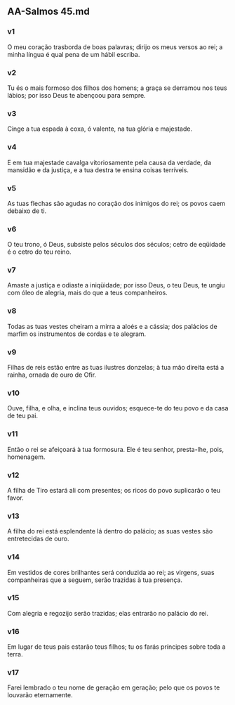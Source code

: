 ## AA-Salmos 45.md
### v1
 O meu coração trasborda de boas palavras; dirijo os meus versos ao rei; a minha língua é qual pena de um hábil escriba.
### v2
 Tu és o mais formoso dos filhos dos homens; a graça se derramou nos teus lábios; por isso Deus te abençoou para sempre.
### v3
 Cinge a tua espada à coxa, ó valente, na tua glória e majestade.
### v4
 E em tua majestade cavalga vitoriosamente pela causa da verdade, da mansidão e da justiça, e a tua destra te ensina coisas terríveis.
### v5
 As tuas flechas são agudas no coração dos inimigos do rei; os povos caem debaixo de ti.
### v6
 O teu trono, ó Deus, subsiste pelos séculos dos séculos; cetro de eqüidade é o cetro do teu reino.
### v7
 Amaste a justiça e odiaste a iniqüidade; por isso Deus, o teu Deus, te ungiu com óleo de alegria, mais do que a teus companheiros.
### v8
 Todas as tuas vestes cheiram a mirra a aloés e a cássia; dos palácios de marfim os instrumentos de cordas e te alegram.
### v9
 Filhas de reis estão entre as tuas ilustres donzelas; à tua mão direita está a rainha, ornada de ouro de Ofir.
### v10
 Ouve, filha, e olha, e inclina teus ouvidos; esquece-te do teu povo e da casa de teu pai.
### v11
 Então o rei se afeiçoará à tua formosura. Ele é teu senhor, presta-lhe, pois, homenagem.
### v12
 A filha de Tiro estará ali com presentes; os ricos do povo suplicarão o teu favor.
### v13
 A filha do rei está esplendente lá dentro do palácio; as suas vestes são entretecidas de ouro.
### v14
 Em vestidos de cores brilhantes será conduzida ao rei; as virgens, suas companheiras que a seguem, serão trazidas à tua presença.
### v15
 Com alegria e regozijo serão trazidas; elas entrarão no palácio do rei.
### v16
 Em lugar de teus pais estarão teus filhos; tu os farás príncipes sobre toda a terra.
### v17
 Farei lembrado o teu nome de geração em geração; pelo que os povos te louvarão eternamente.
